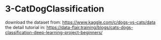 # 3-CatDogClassification
download the dataset from: https://www.kaggle.com/c/dogs-vs-cats/data
the detail tutorial in: https://data-flair.training/blogs/cats-dogs-classification-deep-learning-project-beginners/
